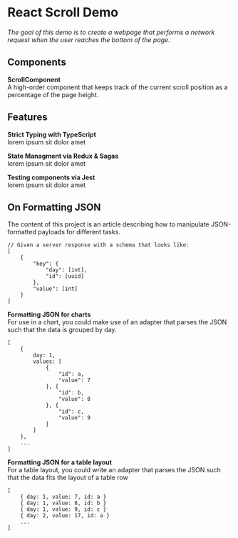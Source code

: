 # React Scroll Demo  

_The goal of this demo is to create a webpage that performs a network request when the user reaches the bottom of the page._   

## Components  

__ScrollComponent__  
A high-order component that keeps track of the current scroll position as a percentage of the page height.

## Features  

__Strict Typing with TypeScript__  
lorem ipsum sit dolor amet  

__State Managment via Redux & Sagas__  
lorem ipsum sit dolor amet  

__Testing components via Jest__  
lorem ipsum sit dolor amet  

## On Formatting JSON  
The content of this project is an article describing how to manipulate JSON-formatted payloads for different tasks. 

```
// Given a server response with a schema that looks like:  
[
    {
        "key": {
            "day": [int],
            "id": [uuid]
        },
        "value": [int] 
    }
]

```

__Formatting JSON for charts__  
For use in a chart, you could make use of an adapter that parses the JSON such that the data is grouped by day. 

```
[
    {
        day: 1,
        values: [
            {
                "id": a,
                "value": 7
            }, {
                "id": b,
                "value": 8
            }, {
                "id": c,
                "value": 9
            }
        ]
    },
    ...
]
```  

__Formatting JSON for a table layout__  
For a table layout, you could write an adapter that parses the JSON such that the data fits the layout of a table row

```
[
	{ day: 1, value: 7, id: a }
	{ day: 1, value: 8, id: b }
	{ day: 1, value: 9, id: c }
	{ day: 2, value: 17, id: a }
	...
]
```